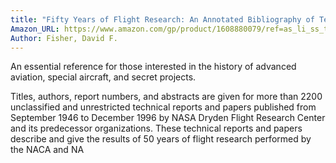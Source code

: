 ```yaml
---
title: "Fifty Years of Flight Research: An Annotated Bibliography of Technical Publications of NASA Dryden Flight Research Center, 1946-1996"
Amazon_URL: https://www.amazon.com/gp/product/1608880079/ref=as_li_ss_tl?ie=UTF8&linkCode=ll1&tag=internetbo00a-20
Author: Fisher, David F.
---
```

An essential reference for those interested in the history of advanced aviation, special aircraft, and secret projects.

Titles, authors, report numbers, and abstracts are given for more than 2200 unclassified and unrestricted technical reports and papers published from September 1946 to December 1996 by NASA Dryden Flight Research Center and its predecessor organizations. These technical reports and papers describe and give the results of 50 years of flight research performed by the NACA and NA